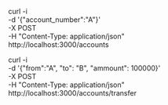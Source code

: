 curl -i \
  -d '{"account_number":"A"}' \
  -X POST \
  -H "Content-Type: application/json" \
  http://localhost:3000/accounts


curl -i \
  -d '{"from":"A", "to": "B", "ammount": 100000}' \
  -X POST \
  -H "Content-Type: application/json" \
  http://localhost:3000/accounts/transfer



